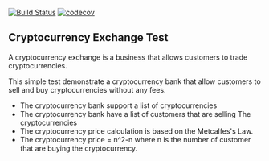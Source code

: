 [![Build Status](https://img.shields.io/travis/embenzekri/cryptocurrency-exchange.svg?style=flat)](https://travis-ci.org/obennisfeddoul/cryptocurrency-exchange)
[![codecov](https://img.shields.io/codecov/c/github/embenzekri/cryptocurrency-exchange.svg?style=flat)](https://codecov.io/gh/obennisfeddoul/cryptocurrency-exchange/branch/master)

Cryptocurrency Exchange Test
-----

A cryptocurrency exchange is a business that allows customers to trade cryptocurrencies.

This simple test demonstrate a cryptocurrency bank that allow customers to sell and buy cryptocurrencies without any fees.

- The cryptocurrency bank support a list of cryptocurrencies
- The cryptocurrency bank have a list of customers that are selling The cryptocurrencies
- The cryptocurrency price calculation is based on the Metcalfes's Law.
- The cryptocurrency price = n^2-n where n is the number of customer that are buying the cryptocurrency.

